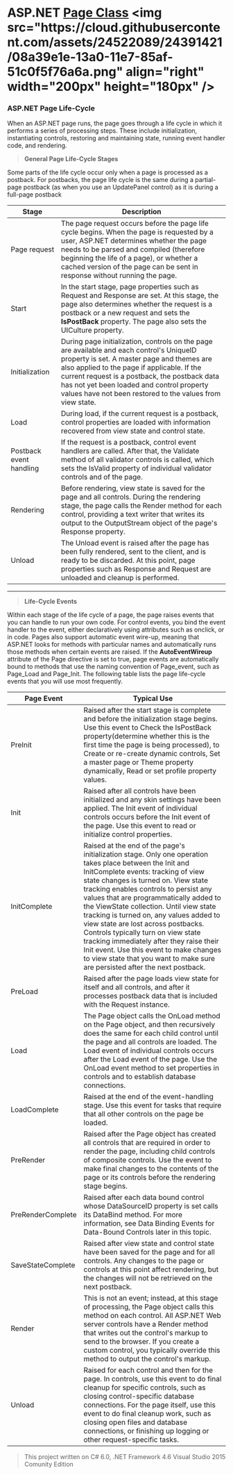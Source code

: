 # ASP.NET [Page Class](https://msdn.microsoft.com/en-us/library/system.web.ui.page(v=vs.110).aspx)  <img src="https://cloud.githubusercontent.com/assets/24522089/24391421/08a39e1e-13a0-11e7-85af-51c0f5f76a6a.png" align="right" width="200px" height="180px" /> 

### ASP.NET Page Life-Cycle

When an ASP.NET page runs, the page goes through a life cycle in which it performs a series of processing steps. These include initialization, instantiating controls, restoring and maintaining state, running event handler code, and rendering.

> **General Page Life-Cycle Stages**

Some parts of the life cycle occur only when a page is processed as a postback. For postbacks, the page life cycle is the same during a partial-page postback (as when you use an UpdatePanel control) as it is during a full-page postback

|Stage|Description|
|-----------------------|--------------------------------------------------|
|Page request|The page request occurs before the page life cycle begins. When the page is requested by a user, ASP.NET determines whether the page needs to be parsed and compiled (therefore beginning the life of a page), or whether a cached version of the page can be sent in response without running the page.|
|Start|In the start stage, page properties such as Request and Response are set. At this stage, the page also determines whether the request is a postback or a new request and sets the **IsPostBack** property. The page also sets the UICulture property.|
|Initialization|During page initialization, controls on the page are available and each control's UniqueID property is set. A master page and themes are also applied to the page if applicable. If the current request is a postback, the postback data has not yet been loaded and control property values have not been restored to the values from view state.|
|Load|During load, if the current request is a postback, control properties are loaded with information recovered from view state and control state.|
|Postback event handling|If the request is a postback, control event handlers are called. After that, the Validate method of all validator controls is called, which sets the IsValid property of individual validator controls and of the page.|
|Rendering|Before rendering, view state is saved for the page and all controls. During the rendering stage, the page calls the Render method for each control, providing a text writer that writes its output to the OutputStream object of the page's Response property.|
|Unload| The Unload event is raised after the page has been fully rendered, sent to the client, and is ready to be discarded. At this point, page properties such as Response and Request are unloaded and cleanup is performed.|
-----------------------------------------------------------------------------------------

> **Life-Cycle Events**

Within each stage of the life cycle of a page, the page raises events that you can handle to run your own code. For control events, you bind the event handler to the event, either declaratively using attributes such as onclick, or in code.
Pages also support automatic event wire-up, meaning that ASP.NET looks for methods with particular names and automatically runs those methods when certain events are raised. If the **AutoEventWireup** attribute of the Page directive is set to true, page events are automatically bound to methods that use the naming convention of Page_event, such as Page_Load and Page_Init.
The following table lists the page life-cycle events that you will use most frequently.

|Page Event|Typical Use|
|-----------------|--------------------|
|PreInit| Raised after the start stage is complete and before the initialization stage begins. Use this event to Check the IsPostBack property(determine whether this is the first time the page is being processed), to Create or re-create dynamic controls,  Set a master page or Theme property dynamically, Read or set profile property values.|
|Init|Raised after all controls have been initialized and any skin settings have been applied. The Init event of individual controls occurs before the Init event of the page. Use this event to read or initialize control properties.|
|InitComplete|Raised at the end of the page's initialization stage. Only one operation takes place between the Init and InitComplete events: tracking of view state changes is turned on. View state tracking enables controls to persist any values that are programmatically added to the ViewState collection. Until view state tracking is turned on, any values added to view state are lost across postbacks. Controls typically turn on view state tracking immediately after they raise their Init event. Use this event to make changes to view state that you want to make sure are persisted after the next postback.|
|PreLoad|Raised after the page loads view state for itself and all controls, and after it processes postback data that is included with the Request instance.|
|Load|The Page object calls the OnLoad method on the Page object, and then recursively does the same for each child control until the page and all controls are loaded. The Load event of individual controls occurs after the Load event of the page. Use the OnLoad event method to set properties in controls and to establish database connections.|
|LoadComplete|Raised at the end of the event-handling stage. Use this event for tasks that require that all other controls on the page be loaded.|
|PreRender|Raised after the Page object has created all controls that are required in order to render the page, including child controls of composite controls. Use the event to make final changes to the contents of the page or its controls before the rendering stage begins.|
|PreRenderComplete|Raised after each data bound control whose DataSourceID property is set calls its DataBind method. For more information, see Data Binding Events for Data-Bound Controls later in this topic.|
|SaveStateComplete|Raised after view state and control state have been saved for the page and for all controls. Any changes to the page or controls at this point affect rendering, but the changes will not be retrieved on the next postback.|
|Render|This is not an event; instead, at this stage of processing, the Page object calls this method on each control. All ASP.NET Web server controls have a Render method that writes out the control's markup to send to the browser. If you create a custom control, you typically override this method to output the control's markup. |
|Unload|Raised for each control and then for the page. In controls, use this event to do final cleanup for specific controls, such as closing control-specific database connections. For the page itself, use this event to do final cleanup work, such as closing open files and database connections, or finishing up logging or other request-specific tasks.|


> This project written on C# 6.0, .NET Framework 4.6 Visual Studio 2015 Comunity Edition
